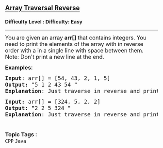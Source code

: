 <h2><a href="https://www.geeksforgeeks.org/problems/array-traversal-reverse/1?page=3&category=Java&sortBy=submissions">Array Traversal Reverse</a></h2><h3>Difficulty Level : Difficulty: Easy</h3><hr><div class="problems_problem_content__Xm_eO"><p><span style="font-size: 18px;">You are given an array <strong>arr[]</strong> that contains integers. You need to print the elements of the array with in reverse order with a in a single line with space between them.<br>Note: Don't print a new line at the end.</span></p>
<p><span style="font-size: 18px;"><strong>Examples:</strong></span></p>
<pre><span style="font-size: 18px;"><strong>Input</strong>: arr[] = [54, 43, 2, 1, 5]
<strong>Output:</strong> "5 1 2 43 54 "
<strong>Explanation</strong>: Just traverse in reverse and print the numbers.</span></pre>
<pre><span style="font-size: 18px;"><strong>Input: </strong>arr[] = [324, 5, 2, 2]
<strong>Output: "</strong>2 2 5 324 "
<strong>Explanation</strong>: Just traverse in reverse and print the numbers.</span></pre></div><br><p><span style=font-size:18px><strong>Topic Tags : </strong><br><code>CPP</code>&nbsp;<code>Java</code>&nbsp;